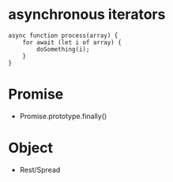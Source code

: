 # asynchronous iterators

```
async function process(array) {
    for await (let i of array) {
        doSomething(i);
    }
}
```

# Promise

* Promise.prototype.finally()

# Object

* Rest/Spread
